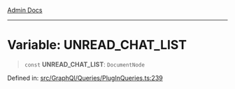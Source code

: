[Admin Docs](/)

***

# Variable: UNREAD\_CHAT\_LIST

> `const` **UNREAD\_CHAT\_LIST**: `DocumentNode`

Defined in: [src/GraphQl/Queries/PlugInQueries.ts:239](https://github.com/PalisadoesFoundation/talawa-admin/blob/main/src/GraphQl/Queries/PlugInQueries.ts#L239)
